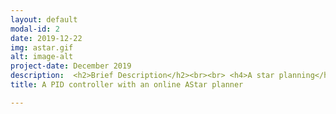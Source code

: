 ```yaml
---
layout: default
modal-id: 2
date: 2019-12-22
img: astar.gif
alt: image-alt
project-date: December 2019
description:  <h2>Brief Description</h2><br><br> <h4>A star planning</h4> The A star algorithm uses a heuristic along with the node transition cost to evaluate the cost of each neighboring node. All the neighboring nodes of the current node are added to the open list and the node that the robot has currently visited is added to the closed list. In each step of the algorithm, the cheapest node from the open list is picked up and all its neighbors are added to the open list, after ensuring that those neighbors have not been added to the closed list. The termination point of the algorithm is when the goal node is added to the closed list. A star algorithm is both complete and optimal because it will always find a path to the goal (if it exists) and it finds the cheapest path that is available. There were two version of Astar implemented in this work. <ul><li> <h6> Offline version</h6> The term offline indicates that the map for navigation is known before hand. Therefore, a complete path is planned before taking the first step. Then the planned path is executed by using the PID controller. I designed my own heuristic function for this assignment, which calculates the distance between two nodes by splitting the distance into two parts, first a diagonal distance part and then, an axis aligned distance ( horizontal or vertical). The heuristic function that I came up with for this assignment is given below. <br> $$\bar{h}(n) = min({X_{diff}, Y_{diff}}) + | {X_{diff} - Y_{diff}} | $$ where \(X_{diff}\) is the difference in x-coordinates between the goal node and the current node and \(Y_{diff}\) is the difference in y coordinates between the goal node and the current node. The primary intuition behind this heuristic is that it tries to maximize the diagonal distance while trying to calculate the split distance. Since as per the problem description in the assignment, all 8 connected neighbors of a node have uniform costs, this heuristic is the best choice for this problem especially since this heuristic cost equals the true cost in an obstacle free world. The proof of admissibility of this heuristic and more intuition about it is presented in the report. </li> <li><h6> Online version</h6> The term online indicates that a map is not known before hand and only the nodes that are neighboring to the current node are known and the rest of the map is unexplored. In such scenarios, where backtracking is prohibited or extremely costly, the heuristic designed in the offline version needed modification to make more intelligent decision especially with respect to discriminating multiple nodes which have the same cost as per the offline version heuristic. The heuristic used for this problem is given below $$h_{1}(n) = \sqrt{SLD(g, n) * \bar{h}(n)}$$ where SLD(g, n) stands for the short line distance between the current node and the goal node. In general, I also proposed a family of heuristics defined as given below $$h_k(n) = = \sqrt[k+1]{{\bar{h}(n)}^{k} * SLD(g, n)}$$ With increasing k, the computation time for the heuristic increases but with improved performance. In particular, as k \(\to \infty , h_{k}(n) \to \bar{h}(n)\), which is the true cost in an obstacle free world. The primary intuition behind the formulation of this family of heuristics is that multiplication by SLD brings in a way within the heuristic to prefer nodes which have shorter SLD when their \(\bar{h}(n)\) costs are tied, which turns out to be very useful and taking the k+1 th root just ensures that the heuristic is admissible. More intuition, details, proofs about admissibility are presented in the report. </li> </ul><br><br><h4> PID controller</h4> The equation of a PID controller is given below <br>.$$\bar{u}(t) = K_p e(t) + K_I \int_{0}^{t} e(\tau) d\tau + K_D \frac{de(t)}{dt}$$. I implemented a discrete version of PID control for angular velocity.$$\bar{\omega}(t) = K_{wp}  e(t) + K_{wi}\sum_{i=0}^{i=t} e(t) \Delta_t + K_{wd} \frac{e(t-1) - e(t)}{\Delta_t}$$. For linear velocity, I just a implemented a proportional controller.<br> $$\bar{v}(t) = K_{vp} * \sqrt{{(\frac{\Delta_x}{\Delta_t})}^{2} + {(\frac{\Delta_y}{\Delta_t})}^{2}}$$<br><br> You can view the <a href="./files/astar.pdf" target="_blank">report</a> here.<br><br> You can visit the <a href="https://github.com/senthilpalanisamy/astar_planner" target="_blank">github repo</a> for viewing code.
title: A PID controller with an online AStar planner

---
```

